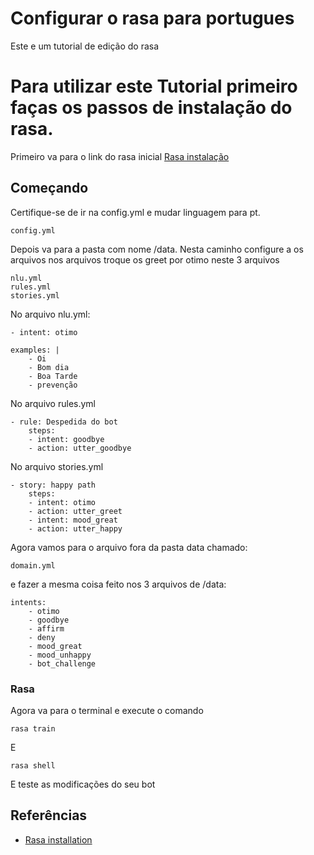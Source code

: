 # Configurar o rasa para portugues
Este e um tutorial de edição do rasa

# Para utilizar este Tutorial primeiro faças os passos de instalação do rasa.

Primeiro va para o link do rasa inicial [Rasa instalação](https://github.com/fga-eps-mds/2021-1-Bot/blob/dev_plusultra-from-docs_plusultra/docs/tutoriais/Tutorial_rasa_inicial.md) 

## Começando
Certifique-se de ir na config.yml e mudar linguagem para pt.

    config.yml

    
Depois va para a pasta com nome /data.
    Nesta caminho configure a os arquivos nos arquivos troque os greet por otimo neste 3 arquivos

    nlu.yml
    rules.yml
    stories.yml


No arquivo  nlu.yml:

    - intent: otimo

    examples: |
        - Oi
        - Bom dia
        - Boa Tarde
        - prevenção    

No arquivo rules.yml


    - rule: Despedida do bot
        steps:
        - intent: goodbye
        - action: utter_goodbye

No arquivo stories.yml


    - story: happy path
        steps:
        - intent: otimo
        - action: utter_greet
        - intent: mood_great
        - action: utter_happy


Agora vamos para o arquivo fora da pasta data chamado:

    domain.yml

e fazer a mesma coisa feito nos 3 arquivos de /data:


    intents:
        - otimo
        - goodbye
        - affirm
        - deny
        - mood_great
        - mood_unhappy
        - bot_challenge



    


    

### Rasa
Agora va para o terminal e execute o comando

    rasa train


E

    rasa shell

E teste as modificações do seu bot
        
        
    


## Referências
- [Rasa installation](https://rasa.com/docs/rasa/installation)

